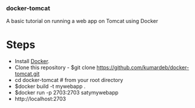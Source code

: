 ### docker-tomcat
A basic tutorial on running a web app on Tomcat using Docker

# Steps
* Install [Docker](https://docs.docker.com/install/).
* Clone this repository - $git clone https://github.com/kumardeb/docker-tomcat.git
* cd docker-tomcat # from your root directory
* $docker build -t mywebapp .
* $docker run -p 2703:2703 satymywebapp
* http://localhost:2703
